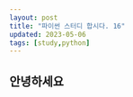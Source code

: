```yaml
---
layout: post
title: "파이썬 스터디 합시다. 16"
updated: 2023-05-06
tags: [study,python]
---
```


## 안녕하세요